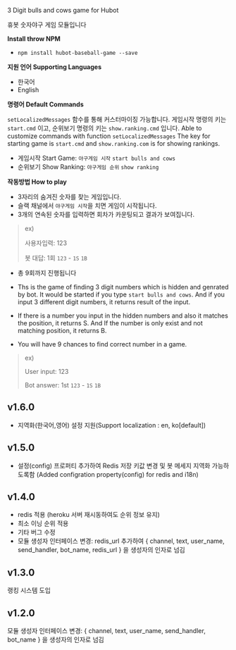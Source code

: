 3 Digit bulls and cows game for Hubot

휴봇 숫자야구 게임 모듈입니다


**Install throw NPM**
- `npm install hubot-baseball-game --save`


**지원 언어 Supporting Languages**

- 한국어
- English


**명령어 Default Commands**

`setLocalizedMessages` 함수를 통해 커스터마이징 가능합니다. 게임시작 명령의 키는 `start.cmd` 이고, 순위보기 명령의 키는 `show.ranking.cmd` 입니다. 
Able to customize commands with function `setLocalizedMessages` The key for starting game is `start.cmd` and `show.ranking.com` is for showing rankings.

- 게임시작 Start Game: `야구게임 시작` `start bulls and cows` 
- 순위보기 Show Ranking: `야구게임 순위` `show ranking`


**작동방법 How to play**

- 3자리의 숨겨진 숫자를 찾는 게임입니다. 
- 슬랙 채널에서 `야구게임 시작`을 치면 게임이 시작됩니다. 
- 3개의 연속된 숫자를 입력하면 회차가 카운팅되고 결과가 보여집니다. 

> ex) 
>
> 사용자입력:
> 123
>
> 봇 대답:
> 1회 `123` - `1S` `1B`

- 총 9회까지 진행됩니다


- Ths is the game of finding 3 digit numbers which is hidden and genrated by bot. It would be started if you type `start bulls and cows`. And if you input 3 different digit numbers, it returns result of the input.
- If there is a number you input in the hidden numbers and also it matches the position, it returns S. And If the number is only exist and not matching position, it returns B. 
- You will have 9 chances to find correct number in a game.

> ex) 
>
> User input:
> 123
>
> Bot answer:
> 1st `123` - `1S` `1B`



v1.6.0
------

- 지역화(한국어,영어) 설정 지원(Support localization : en, ko[default])



v1.5.0
-------

- 설정(config) 프로퍼티 추가하여 Redis 저장 키값 변경 및 봇 메세지 지역화 가능하도록함
(Added configration property(config) for redis and i18n)


v1.4.0
-------

- redis 적용 (heroku 서버 재시동하여도 순위 정보 유지)
- 최소 이닝 순위 적용
- 기타 버그 수정
- 모듈 생성자 인터페이스 변경: redis_url 추가하여 { channel, text, user_name, send_handler, bot_name, redis_url } 을 생성자의 인자로 넘김



v1.3.0
-------

랭킹 시스템 도입



v1.2.0
------

모듈 생성자 인터페이스 변경:
{ channel, text, user_name, send_handler, bot_name } 을 생성자의 인자로 넘김






